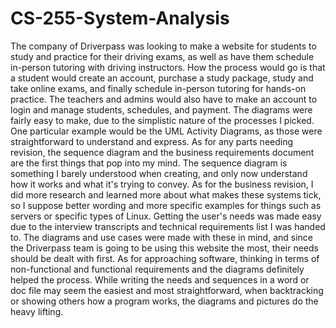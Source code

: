 # CS-255-System-Analysis

The company of Driverpass was looking to make a website for students to study and practice for their driving exams, as well as have them schedule in-person tutoring with driving instructors. How the process would go is that a student would create an account, purchase a study package, study and take online exams, and finally schedule in-person tutoring for hands-on practice. The teachers and admins would also have to make an account to login and manage students, schedules, and payment. The diagrams were fairly easy to make, due to the simplistic nature of the processes I picked. One particular example would be the UML Activity Diagrams, as those were straightforward to understand and express. As for any parts needing revision, the sequence diagram and the business requirements document are the first things that pop into my mind. The sequence diagram is something I barely understood when creating, and only now understand how it works and what it's trying to convey. As for the business revision, I did more research and learned more about what makes these systems tick, so I suppose better wording and more specific examples for things such as servers or specific types of Linux. Getting the user's needs was made easy due to the interview transcripts and technical requirements list I was handed to. The diagrams and use cases were made with these in mind, and since the Driverpass team is going to be using this website the most, their needs should be dealt with first. As for approaching software, thinking in terms of non-functional and functional requirements and the diagrams definitely helped the process. While writing the needs and sequences in a word or doc file may seem the easiest and most straightforward, when backtracking or showing others how a program works, the diagrams and pictures do the heavy lifting.
